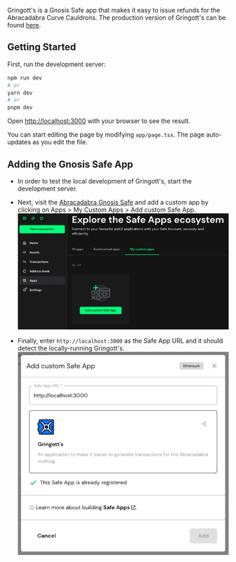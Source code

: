 Gringott's is a Gnosis Safe app that makes it easy to issue refunds for the Abracadabra Curve Cauldrons. The production version of Gringott's can be found [here](https://gringotts-psi.vercel.app/).

## Getting Started

First, run the development server:

```bash
npm run dev
# or
yarn dev
# or
pnpm dev
```

Open [http://localhost:3000](http://localhost:3000) with your browser to see the result.

You can start editing the page by modifying `app/page.tsx`. The page auto-updates as you edit the file.

## Adding the Gnosis Safe App

- In order to test the local development of Gringott's, start the development server.
- Next, visit the [Abracadabra Gnosis Safe](https://app.safe.global/apps/custom?safe=eth:0xDF2C270f610Dc35d8fFDA5B453E74db5471E126B) and add a custom app by clicking on Apps > My Custom Apps > Add custom Safe App.
  ![Add Custom App](doc_images/gnosis.png)

- Finally, enter `http://localhost:3000` as the Safe App URL and it should detect the locally-running Gringott's.
  ![Add Custom App](doc_images/add_safe_app.png)
